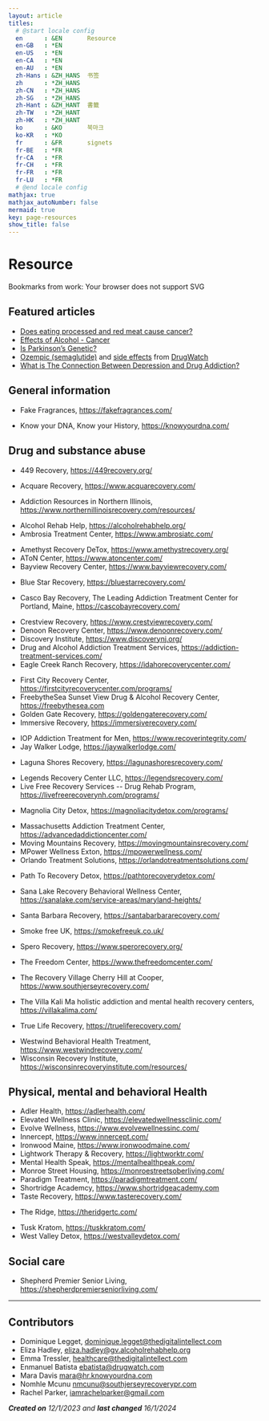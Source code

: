 ```yaml
---
layout: article
titles:
  # @start locale config
  en      : &EN       Resource
  en-GB   : *EN
  en-US   : *EN
  en-CA   : *EN
  en-AU   : *EN
  zh-Hans : &ZH_HANS  书签
  zh      : *ZH_HANS
  zh-CN   : *ZH_HANS
  zh-SG   : *ZH_HANS
  zh-Hant : &ZH_HANT  書籤  
  zh-TW   : *ZH_HANT
  zh-HK   : *ZH_HANT
  ko      : &KO       북마크
  ko-KR   : *KO
  fr      : &FR       signets
  fr-BE   : *FR
  fr-CA   : *FR
  fr-CH   : *FR
  fr-FR   : *FR
  fr-LU   : *FR
  # @end locale config
mathjax: true
mathjax_autoNumber: false
mermaid: true
key: page-resources
show_title: false
---
```


# Resource

Bookmarks from work: <object data="bookmarks.svg" type="image/svg+xml" width="650" height="40">Your browser does not support SVG</object>

## Featured articles

+ [Does eating processed and red meat cause cancer?](https://www.cancerresearchuk.org/about-cancer/causes-of-cancer/diet-and-cancer/does-eating-processed-and-red-meat-cause-cancer)
+ [Effects of Alcohol - Cancer](https://alcoholrehabhelp.org/addiction/effects/cancer/)
+ [Is Parkinson’s Genetic?](https://knowyourdna.com/parkinsons-genetic/)
+ [Ozempic (semaglutide)](https://www.drugwatch.com/drugs/ozempic/) and [side effects](https://www.drugwatch.com/drugs/ozempic/side-effects/) from [DrugWatch](https://www.drugwatch.com/)
+ [What is The Connection Between Depression and Drug Addiction?](https://www.southjerseyrecovery.com/treatment-programs/dual-diagnosis/depression/)

## General information

* Fake Fragrances, <https://fakefragrances.com/>
+ Know your DNA, Know your History, <https://knowyourdna.com/>

## Drug and substance abuse

* 449 Recovery, <https://449recovery.org/>
- Acquare Recovery, <https://www.acquarecovery.com/>
* Addiction Resources in Northern Illinois, <https://www.northernillinoisrecovery.com/resources/>
- Alcohol Rehab Help, <https://alcoholrehabhelp.org/>
- Ambrosia Treatment Center, <https://www.ambrosiatc.com/>
* Amethyst Recovery DeTox, <https://www.amethystrecovery.org/>
* AToN Center, <https://www.atoncenter.com/>
* Bayview Recovery Center, <https://www.bayviewrecovery.com/>
+ Blue Star Recovery, <https://bluestarrecovery.com/>
- Casco Bay Recovery, The Leading Addiction Treatment Center for Portland, Maine, <https://cascobayrecovery.com/>
* Crestview Recovery, <https://www.crestviewrecovery.com/>
* Denoon Recovery Center, <https://www.denoonrecovery.com/>
* Discovery Institute, <https://www.discoverynj.org/>
* Drug and Alcohol Addiction Treatment Services, <https://addiction-treatment-services.com/>
* Eagle Creek Ranch Recovery, <https://idahorecoverycenter.com/>
- First City Recovery Center, <https://firstcityrecoverycenter.com/programs/>
- FreebytheSea Sunset View Drug & Alcohol Recovery Center, <https://freebythesea.com>
- Golden Gate Recovery, <https://goldengaterecovery.com/>
- Immersive Recovery, <https://immersiverecovery.com/>
* IOP Addiction Treatment for Men, <https://www.recoverintegrity.com/>
* Jay Walker Lodge, <https://jaywalkerlodge.com/>
- Laguna Shores Recovery, <https://lagunashoresrecovery.com/>
* Legends Recovery Center LLC, <https://legendsrecovery.com/>
* Live Free Recovery Services -- Drug Rehab Program,  <https://livefreerecoverynh.com/programs/>
- Magnolia City Detox, <https://magnoliacitydetox.com/programs/>
* Massachusetts Addiction Treatment Center, <https://advancedaddictioncenter.com/>
* Moving Mountains Recovery, <https://movingmountainsrecovery.com/>
* MPower Wellness Exton, <https://mpowerwellness.com/>
* Orlando Treatment Solutions, <https://orlandotreatmentsolutions.com/>
+ Path To Recovery Detox, <https://pathtorecoverydetox.com/>
* Sana Lake Recovery Behavioral Wellness Center, <https://sanalake.com/service-areas/maryland-heights/>
- Santa Barbara Recovery, <https://santabarbararecovery.com/>
* Smoke free UK, <https://smokefreeuk.co.uk/>
- Spero Recovery, <https://www.sperorecovery.org/>
* The Freedom Center, <https://www.thefreedomcenter.com/>
+ The Recovery Village Cherry Hill at Cooper, <https://www.southjerseyrecovery.com/>
* The Villa Kali Ma holistic addiction and mental health recovery centers, <https://villakalima.com/>
- True Life Recovery, <https://trueliferecovery.com/>
* Westwind Behavioral Health Treatment, <https://www.westwindrecovery.com/>
* Wisconsin Recovery Institute, <https://wisconsinrecoveryinstitute.com/resources/>

## Physical, mental and behavioral Health

* Adler Health, <https://adlerhealth.com/>
* Elevated Wellness Clinic, <https://elevatedwellnessclinic.com/>
* Evolve Wellness, <https://www.evolvewellnessinc.com/>
* Innercept, <https://www.innercept.com/>
* Ironwood Maine, <https://www.ironwoodmaine.com/>
* Lightwork Therapy & Recovery, <https://lightworktr.com/>
* Mental Health Speak, <https://mentalhealthpeak.com/>
* Monroe Street Housing, <https://monroestreetsoberliving.com/>
* Paradigm Treatment, <https://paradigmtreatment.com/>
* Shortridge Academcy, <https://www.shortridgeacademy.com>
* Taste Recovery, <https://www.tasterecovery.com/>
+ The Ridge, <https://theridgertc.com/>
* Tusk Kratom, <https://tuskkratom.com/>
* West Valley Detox, <https://westvalleydetox.com/>

## Social care

* Shepherd Premier Senior Living, <https://shepherdpremierseniorliving.com/>

---

## Contributors

- Dominique Legget, <dominique.legget@thedigitalintellect.com>
- Eliza Hadley, <eliza.hadley@gv.alcoholrehabhelp.org>
- Emma Tressler, <healthcare@thedigitalintellect.com>
- Enmanuel Batista <ebatista@drugwatch.com>
- Mara Davis <mara@hr.knowyourdna.com>
- Nomhle Mcunu <nmcunu@southjerseyrecoverypr.com>
- Rachel Parker, <iamrachelparker@gmail.com>

***Created on** 12/1/2023 and **last changed** 16/1/2024*
